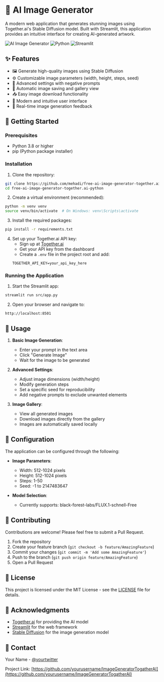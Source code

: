 # 🎨 AI Image Generator

A modern web application that generates stunning images using Together.ai's Stable Diffusion model. Built with Streamlit, this application provides an intuitive interface for creating AI-generated artwork.

![AI Image Generator](https://img.shields.io/badge/AI-Image%20Generator-blue)
![Python](https://img.shields.io/badge/Python-3.8%2B-green)
![Streamlit](https://img.shields.io/badge/Streamlit-1.0%2B-red)

## ✨ Features

- 🖼️ Generate high-quality images using Stable Diffusion
- ⚙️ Customizable image parameters (width, height, steps, seed)
- 🎯 Advanced settings with negative prompts
- 💾 Automatic image saving and gallery view
- 📥 Easy image download functionality
- 🎨 Modern and intuitive user interface
- 🔄 Real-time image generation feedback

## 🚀 Getting Started

### Prerequisites

- Python 3.8 or higher
- pip (Python package installer)

### Installation

1. Clone the repository:
```bash
git clone https://github.com/mehadi/free-ai-image-generator-together.ai-python
cd free-ai-image-generator-together.ai-python
```

2. Create a virtual environment (recommended):
```bash
python -m venv venv
source venv/bin/activate  # On Windows: venv\Scripts\activate
```

3. Install the required packages:
```bash
pip install -r requirements.txt
```

4. Set up your Together.ai API key:
   - Sign up at [Together.ai](https://www.together.ai)
   - Get your API key from the dashboard
   - Create a `.env` file in the project root and add:
   ```
   TOGETHER_API_KEY=your_api_key_here
   ```

### Running the Application

1. Start the Streamlit app:
```bash
streamlit run src/app.py
```

2. Open your browser and navigate to:
```
http://localhost:8501
```

## 🎯 Usage

1. **Basic Image Generation**:
   - Enter your prompt in the text area
   - Click "Generate Image"
   - Wait for the image to be generated

2. **Advanced Settings**:
   - Adjust image dimensions (width/height)
   - Modify generation steps
   - Set a specific seed for reproducibility
   - Add negative prompts to exclude unwanted elements

3. **Image Gallery**:
   - View all generated images
   - Download images directly from the gallery
   - Images are automatically saved locally

## 🔧 Configuration

The application can be configured through the following:

- **Image Parameters**:
  - Width: 512-1024 pixels
  - Height: 512-1024 pixels
  - Steps: 1-50
  - Seed: -1 to 2147483647

- **Model Selection**:
  - Currently supports: black-forest-labs/FLUX.1-schnell-Free

## 🤝 Contributing

Contributions are welcome! Please feel free to submit a Pull Request.

1. Fork the repository
2. Create your feature branch (`git checkout -b feature/AmazingFeature`)
3. Commit your changes (`git commit -m 'Add some AmazingFeature'`)
4. Push to the branch (`git push origin feature/AmazingFeature`)
5. Open a Pull Request

## 📝 License

This project is licensed under the MIT License - see the [LICENSE](LICENSE) file for details.

## 🙏 Acknowledgments

- [Together.ai](https://www.together.ai) for providing the AI model
- [Streamlit](https://streamlit.io) for the web framework
- [Stable Diffusion](https://stability.ai) for the image generation model

## 📧 Contact

Your Name - [@yourtwitter](https://twitter.com/yourtwitter)

Project Link: [https://github.com/yourusername/ImageGeneratorTogatherAI](https://github.com/yourusername/ImageGeneratorTogatherAI) 